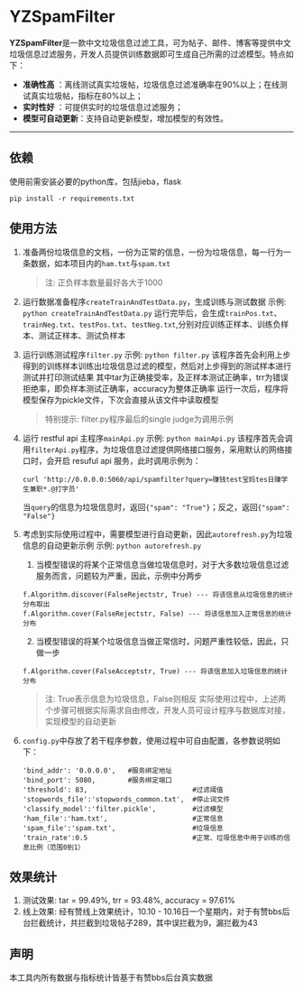 # YZSpamFilter

**YZSpamFilter**是一款中文垃圾信息过滤工具，可为帖子、邮件、博客等提供中文垃圾信息过滤服务，开发人员提供训练数据即可生成自己所需的过滤模型。特点如下：
 
- **准确性高** ：离线测试真实垃圾帖，垃圾信息过滤准确率在90%以上；在线测试真实垃圾帖，指标在80%以上；
- **实时性好** ：可提供实时的垃圾信息过滤服务；
- **模型可自动更新**：支持自动更新模型，增加模型的有效性。

-------------------

## 依赖

使用前需安装必要的python库，包括jieba，flask
```
pip install -r requirements.txt
```
## 使用方法

1. 准备两份垃圾信息的文档，一份为正常的信息，一份为垃圾信息，每一行为一条数据，如本项目内的`ham.txt`与`spam.txt`

    > 注: 正负样本数量最好各大于1000

2. 运行数据准备程序`createTrainAndTestData.py`，生成训练与测试数据
   示例: `python createTrainAndTestData.py`
   运行完毕后，会生成`trainPos.txt`、`trainNeg.txt`、`testPos.txt`、`testNeg.txt`,分别对应训练正样本、训练负样本、测试正样本、测试负样本

3. 运行训练测试程序`filter.py`
   示例: `python filter.py`
   该程序首先会利用上步得到的训练样本训练出垃圾信息过滤的模型，然后对上步得到的测试样本进行测试并打印测试结果
   其中tar为正确接受率，及正样本测试正确率，trr为错误拒绝率，即负样本测试正确率，accuracy为整体正确率
   运行一次后，程序将模型保存为pickle文件，下次会直接从该文件中读取模型

    > 特别提示: filter.py程序最后的single judge为调用示例

4. 运行 restful api 主程序`mainApi.py`
   示例: `python mainApi.py`
   该程序首先会调用`filterApi.py`程序，为垃圾信息过滤提供网络接口服务，采用默认的网络接口时，会开启 resuful api 服务，此时调用示例为：
   ```
   curl 'http://0.0.0.0:5060/api/spamfilter?query=赚钱test宝妈tes日赚学生兼职*.@打字员'
   ```
   当`query`的信息为垃圾信息时，返回`{"spam": "True"}`；反之，返回`{"spam": "False"}`
5. 考虑到实际使用过程中，需要模型进行自动更新，因此`autorefresh.py`为垃圾信息的自动更新示例
   示例: `python autorefresh.py`
    1. 当模型错误的将某个正常信息当做垃圾信息时，对于大多数垃圾信息过滤服务而言，问题较为严重，因此，示例中分两步
    ```
    f.Algorithm.discover(FalseRejectstr, True) --- 将该信息从垃圾信息的统计分布取出
    f.Algorithm.cover(FalseRejectstr, False) --- 将该信息加入正常信息的统计分布
    ```
    2. 当模型错误的将某个垃圾信息当做正常信时，问题严重性较低，因此，只做一步
    ```
    f.Algorithm.cover(FalseAcceptstr, True) --- 将该信息加入垃圾信息的统计分布
    ```

    > 注: True表示信息为垃圾信息，False则相反
    > 实际使用过程中，上述两个步骤可根据实际需求自由修改，开发人员可设计程序与数据库对接，实现模型的自动更新

6. `config.py`中存放了若干程序参数，使用过程中可自由配置，各参数说明如下：
    ```
    'bind_addr': '0.0.0.0',   #服务绑定地址
    'bind_port': 5080,        #服务绑定端口
    'threshold': 83,                          #过滤阈值
    'stopwords_file':'stopwords_common.txt',  #停止词文件
    'classify_model':'filter.pickle',         #过滤模型
    'ham_file':'ham.txt',                     #正常信息
    'spam_file':'spam.txt',                   #垃圾信息
    'train_rate':0.5                          #正常、垃圾信息中用于训练的信息比例（范围0到1）
    ```

## 效果统计

1. 测试效果:  tar = 99.49%,  trr  = 93.48%,  accuracy = 97.61%
2. 线上效果:  经有赞线上效果统计，10.10 - 10.16日一个星期内，对于有赞bbs后台拦截统计，共拦截到垃圾帖子289，其中误拦截为9，漏拦截为43

## 声明
本工具内所有数据与指标统计皆基于有赞bbs后台真实数据

